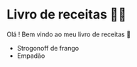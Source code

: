 # Livro de receitas :man_cook:

Olá ! Bem vindo ao meu livro de receitas :clap:

- Strogonoff de frango
- Empadão